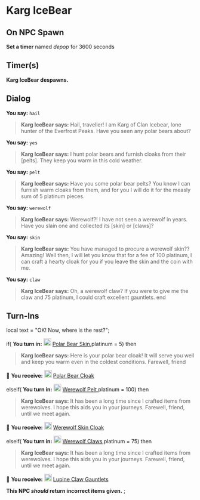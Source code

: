 # Karg IceBear
## On NPC Spawn

 **Set a timer** named *depop* for 3600 seconds
## Timer(s)

**Karg IceBear despawns.**
## Dialog

**You say:** `hail`



>**Karg IceBear says:** Hail, traveller! I am Karg of Clan Icebear, lone hunter of the Everfrost Peaks. Have you seen any polar bears about?

**You say:** `yes`



>**Karg IceBear says:** I hunt polar bears and furnish cloaks from their [pelts]. They keep you warm in this cold weather.

**You say:** `pelt`



>**Karg IceBear says:** Have you some polar bear pelts? You know I can furnish warm cloaks from them, and for you I will do it for the measly sum of 5 platinum pieces.

**You say:** `werewolf`



>**Karg IceBear says:** Werewolf?! I have not seen a werewolf in years. Have you slain one and collected its [skin] or [claws]?

**You say:** `skin`



>**Karg IceBear says:** You have managed to procure a werewolf skin?? Amazing! Well then, I will let you know that for a fee of 100 platinum, I can craft a hearty cloak for you if you leave the skin and the coin with me.
 
**You say:** `claw`



>**Karg IceBear says:** Oh, a werewolf claw? If you were to give me the claw and 75 platinum, I could craft excellent gauntlets.
end

## Turn-Ins



local text = "OK! Now, where is the rest?";


if( **You turn in:** <img style="background:url(/static/icons/blank_slot.gif);width:20px;height:20px;" src="/static/icons/item_835.png" alt="" /> <a
                                href="/item/13761" data-url="13761" class="tooltip-link link">Polar Bear Skin</a>,platinum = 5) then 


>**Karg IceBear says:** Here is your polar bear cloak! It will serve you well and keep you warm even in the coldest conditions. Farewell, friend



 &#127873; **You receive:**  <img style="background:url(/static/icons/blank_slot.gif);width:20px;height:20px;" src="/static/icons/item_839.png" alt="" /> <a
                                href="/item/2912" data-url="2912" class="tooltip-link link">Polar Bear Cloak</a> 

 

elseif( **You turn in:** <img style="background:url(/static/icons/blank_slot.gif);width:20px;height:20px;" src="/static/icons/item_556.png" alt="" /> <a
                                href="/item/13714" data-url="13714" class="tooltip-link link">Werewolf Pelt</a>,platinum = 100) then 


>**Karg IceBear says:** It has been a long time since I crafted items from werewolves. I hope this aids you in your journeys. Farewell, friend, until we meet again.



 &#127873; **You receive:**  <img style="background:url(/static/icons/blank_slot.gif);width:20px;height:20px;" src="/static/icons/item_842.png" alt="" /> <a
                                href="/item/2401" data-url="2401" class="tooltip-link link">Werewolf Skin Cloak</a> 

 




elseif( **You turn in:** <img style="background:url(/static/icons/blank_slot.gif);width:20px;height:20px;" src="/static/icons/item_743.png" alt="" /> <a
                                href="/item/13715" data-url="13715" class="tooltip-link link">Werewolf Claws</a>,platinum = 75) then 


>**Karg IceBear says:** It has been a long time since I crafted items from werewolves. I hope this aids you in your journeys. Farewell, friend, until we meet again.


 &#127873; **You receive:**  <img style="background:url(/static/icons/blank_slot.gif);width:20px;height:20px;" src="/static/icons/item_518.png" alt="" /> <a
                                href="/item/2402" data-url="2402" class="tooltip-link link">Lupine Claw Gauntlets</a> 

 




**This NPC *should* return incorrect items given.**
;
